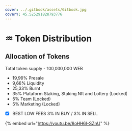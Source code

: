 ```yaml
---
cover: ../.gitbook/assets/Gitbook.jpg
coverY: 45.525291828793776
---
```


# ♒ Token Distribution

## Allocation of Tokens

Total token supply - 100,000,000 WEB

* 19,99% Presale&#x20;
* 9,68% Liquidity&#x20;
* 25,33% Burnt&#x20;
* 35% Plataform Staking, Staking Nft and Lottery (Locked)&#x20;
* 5% Team (Locked)&#x20;
* 5% Marketing (Locked)

<!---->

* [x] BEST LOW FEES 3% IN BUY / 3% IN SELL

{% embed url="https://youtu.be/8oHH6I-SZnU" %}
